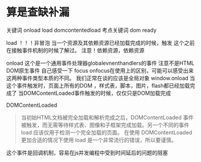 # 算是查缺补漏
关键词 onload load domcontentedload
考点关键词 dom ready

load
！！！非冒泡
当一个资源及其依赖资源已经加载完成的时候，触发
这个之前在接触事件机制的时候了解过。
注意！依赖资源，依赖资源

onload
这个是一个通用事件处理器globalevnenthandlers的事件
注意不是HTML DOM原生事件
自己感受一下 focus onfocus在使用上的区别，可能可以感受出来这两种事件类型本质的不同。
我们正常在谈的应该是全局对象 window.onload
当这个事件触发时，页面上所有的DOM ，样式表，脚本，图片，flash都已经加载完成了
当DOMContentLoaded事件触发的时候，仅仅只是DOM加载完成

DOMContentLoaded
> 当初始HTML文档被完全加载和解析完成之后，DOMContentLoaded 事件被触发，而无需等待样式表、图像和子框架完成加载。另一个不同的事件 load 应该仅用于检测一个完全加载的页面。 在使用 DOMContentLoaded 更加合适的情况下使用 load 是一个非常流行的错误，所以要谨慎。

这个事件是回调机制，容易在js并发编程中受到时间延后的问题的阻塞